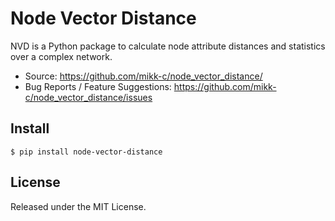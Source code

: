# Node Vector Distance

 NVD is a Python package to calculate node attribute distances and statistics over a complex network.

- Source: https://github.com/mikk-c/node_vector_distance/
- Bug Reports / Feature Suggestions: https://github.com/mikk-c/node_vector_distance/issues
## Install
```
$ pip install node-vector-distance
```
## License

Released under the MIT License.